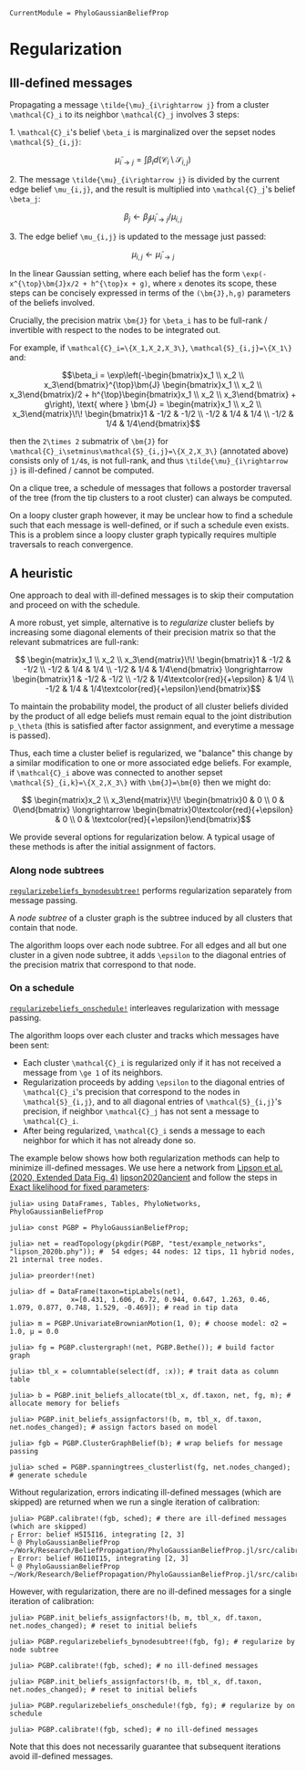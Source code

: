```@meta
CurrentModule = PhyloGaussianBeliefProp
```

# Regularization

## Ill-defined messages
Propagating a message ``\tilde{\mu}_{i\rightarrow j}`` from a cluster
``\mathcal{C}_i`` to its neighbor ``\mathcal{C}_j`` involves 3 steps:

1\. ``\mathcal{C}_i``'s belief ``\beta_i`` is marginalized over the sepset nodes
``\mathcal{S}_{i,j}``:
```math
\tilde{\mu}_{i\rightarrow j} = \int\beta_i d(\mathcal{C}_i\setminus
\mathcal{S}_{i,j})
```
2\. The message ``\tilde{\mu}_{i\rightarrow j}`` is divided by the current
edge belief ``\mu_{i,j}``, and the result is multiplied into ``\mathcal{C}_j``'s
belief ``\beta_j``:
```math
\beta_j \leftarrow \beta_j\tilde{\mu}_{i\rightarrow j}/\mu_{i,j}
```
3\. The edge belief ``\mu_{i,j}`` is updated to the message just passed:
```math
\mu_{i,j} \leftarrow \tilde{\mu}_{i\rightarrow j}
```

In the linear Gaussian setting, where each belief has the form
``\exp(-x^{\top}\bm{J}x/2 + h^{\top}x + g)``, where ``x`` denotes its scope,
these steps can be concisely expressed in terms of the ``(\bm{J},h,g)``
parameters of the beliefs involved.

Crucially, the precision matrix ``\bm{J}`` for ``\beta_i`` has to be
full-rank / invertible with respect to the nodes to be integrated out.

For example, if ``\mathcal{C}_i=\{X_1,X_2,X_3\}``,
``\mathcal{S}_{i,j}=\{X_1\}`` and:
```math
\beta_i = \exp\left(-\begin{bmatrix}x_1 \\ x_2 \\ x_3\end{bmatrix}^{\top}\bm{J}
\begin{bmatrix}x_1 \\ x_2 \\ x_3\end{bmatrix}/2 +
h^{\top}\begin{bmatrix}x_1 \\ x_2 \\ x_3\end{bmatrix} + g\right), \text{ where }
\bm{J} = \begin{matrix}x_1 \\ x_2 \\ x_3\end{matrix}\!\!
\begin{bmatrix}1 & -1/2 & -1/2 \\ -1/2 & 1/4 & 1/4 \\
-1/2 & 1/4 & 1/4\end{bmatrix}
```
then the ``2\times 2`` submatrix of ``\bm{J}`` for
``\mathcal{C}_i\setminus\mathcal{S}_{i,j}=\{X_2,X_3\}`` (annotated above)
consists only of ``1/4``s, is not full-rank, and thus
``\tilde{\mu}_{i\rightarrow j}`` is ill-defined / cannot be computed.

On a clique tree, a schedule of messages that follows a postorder traversal of
the tree (from the tip clusters to a root cluster) can always be computed.

On a loopy cluster graph however, it may be unclear how to find a schedule such
that each message is well-defined, or if such a schedule even exists.
This is a problem since a loopy cluster graph typically requires multiple
traversals to reach convergence.

## A heuristic
One approach to deal with ill-defined messages is to skip their computation and
proceed on with the schedule.

A more robust, yet simple, alternative is to *regularize* cluster beliefs by
increasing some diagonal elements of their precision matrix so that the relevant
submatrices are full-rank:
```math
 \begin{matrix}x_1 \\ x_2 \\ x_3\end{matrix}\!\!
\begin{bmatrix}1 & -1/2 & -1/2 \\ -1/2 & 1/4 & 1/4 \\
-1/2 & 1/4 & 1/4\end{bmatrix} \longrightarrow
\begin{bmatrix}1 & -1/2 & -1/2 \\ -1/2 & 1/4\textcolor{red}{+\epsilon} & 1/4 \\
-1/2 & 1/4 & 1/4\textcolor{red}{+\epsilon}\end{bmatrix}
```
To maintain the probability model, the product of all cluster beliefs divided
by the product of all edge beliefs must remain equal to the joint distribution 
``p_\theta`` (this is satisfied after factor assignment, and everytime a message
is passed).

Thus, each time a cluster belief is regularized, we "balance" this change by a
similar modification to one or more associated edge beliefs. For example, if
``\mathcal{C}_i`` above was connected to another sepset
``\mathcal{S}_{i,k}=\{X_2,X_3\}`` with ``\bm{J}=\bm{0}`` then we might do:
```math
 \begin{matrix}x_2 \\ x_3\end{matrix}\!\!
\begin{bmatrix}0 & 0 \\ 0 & 0\end{bmatrix} \longrightarrow
\begin{bmatrix}0\textcolor{red}{+\epsilon} & 0 \\ 0 &
\textcolor{red}{+\epsilon}\end{bmatrix}
```
We provide several options for regularization below. A typical usage of these
methods is after the initial assignment of factors.

### Along node subtrees
[`regularizebeliefs_bynodesubtree!`](@ref) performs regularization separately
from message passing.

A *node subtree* of a cluster graph is the subtree induced by all clusters that
contain that node.

The algorithm loops over each node subtree. For all edges and all but one
cluster in a given node subtree, it adds ``\epsilon`` to the diagonal entries of
the precision matrix that correspond to that node.

### On a schedule
[`regularizebeliefs_onschedule!`](@ref) interleaves regularization with message
passing.

The algorithm loops over each cluster and tracks which messages have been sent:
- Each cluster ``\mathcal{C}_i`` is regularized only if it has not received a message from ``\ge 1`` of its neighbors.
- Regularization proceeds by adding ``\epsilon`` to the diagonal entries of ``\mathcal{C}_i``'s precision that correspond to the nodes in ``\mathcal{S}_{i,j}``, and to all diagonal entries of ``\mathcal{S}_{i,j}``'s precision, if neighbor ``\mathcal{C}_j`` has not sent a message to ``\mathcal{C}_i``.
- After being regularized, ``\mathcal{C}_i`` sends a message to each neighbor for which it has not already done so.

The example below shows how both regularization methods can help to minimize
ill-defined messages. We use here a network from
[Lipson et al. (2020, Extended Data Fig. 4)](https://doi.org/10.1038/s41586-020-1929-1)
[lipson2020ancient](@cite)
and follow the steps in [Exact likelihood for fixed parameters](@ref):

```jldoctest regularization
julia> using DataFrames, Tables, PhyloNetworks, PhyloGaussianBeliefProp

julia> const PGBP = PhyloGaussianBeliefProp;

julia> net = readTopology(pkgdir(PGBP, "test/example_networks", "lipson_2020b.phy")); #  54 edges; 44 nodes: 12 tips, 11 hybrid nodes, 21 internal tree nodes.

julia> preorder!(net)

julia> df = DataFrame(taxon=tipLabels(net),
               x=[0.431, 1.606, 0.72, 0.944, 0.647, 1.263, 0.46, 1.079, 0.877, 0.748, 1.529, -0.469]); # read in tip data

julia> m = PGBP.UnivariateBrownianMotion(1, 0); # choose model: σ2 = 1.0, μ = 0.0 

julia> fg = PGBP.clustergraph!(net, PGBP.Bethe()); # build factor graph

julia> tbl_x = columntable(select(df, :x)); # trait data as column table

julia> b = PGBP.init_beliefs_allocate(tbl_x, df.taxon, net, fg, m); # allocate memory for beliefs

julia> PGBP.init_beliefs_assignfactors!(b, m, tbl_x, df.taxon, net.nodes_changed); # assign factors based on model

julia> fgb = PGBP.ClusterGraphBelief(b); # wrap beliefs for message passing

julia> sched = PGBP.spanningtrees_clusterlist(fg, net.nodes_changed); # generate schedule
```

Without regularization, errors indicating ill-defined messages (which are skipped)
are returned when we run a single iteration of calibration:

```jldoctest regularization
julia> PGBP.calibrate!(fgb, sched); # there are ill-defined messages (which are skipped)
┌ Error: belief H5I5I16, integrating [2, 3]
└ @ PhyloGaussianBeliefProp ~/Work/Research/BeliefPropagation/PhyloGaussianBeliefProp.jl/src/calibration.jl:101
┌ Error: belief H6I10I15, integrating [2, 3]
└ @ PhyloGaussianBeliefProp ~/Work/Research/BeliefPropagation/PhyloGaussianBeliefProp.jl/src/calibration.jl:101
```

However, with regularization, there are no ill-defined messages for a single
iteration of calibration:

```jldoctest regularization
julia> PGBP.init_beliefs_assignfactors!(b, m, tbl_x, df.taxon, net.nodes_changed); # reset to initial beliefs

julia> PGBP.regularizebeliefs_bynodesubtree!(fgb, fg); # regularize by node subtree

julia> PGBP.calibrate!(fgb, sched); # no ill-defined messages

julia> PGBP.init_beliefs_assignfactors!(b, m, tbl_x, df.taxon, net.nodes_changed); # reset to initial beliefs

julia> PGBP.regularizebeliefs_onschedule!(fgb, fg); # regularize by on schedule

julia> PGBP.calibrate!(fgb, sched); # no ill-defined messages
```
Note that this does not necessarily guarantee that subsequent iterations avoid
ill-defined messages.